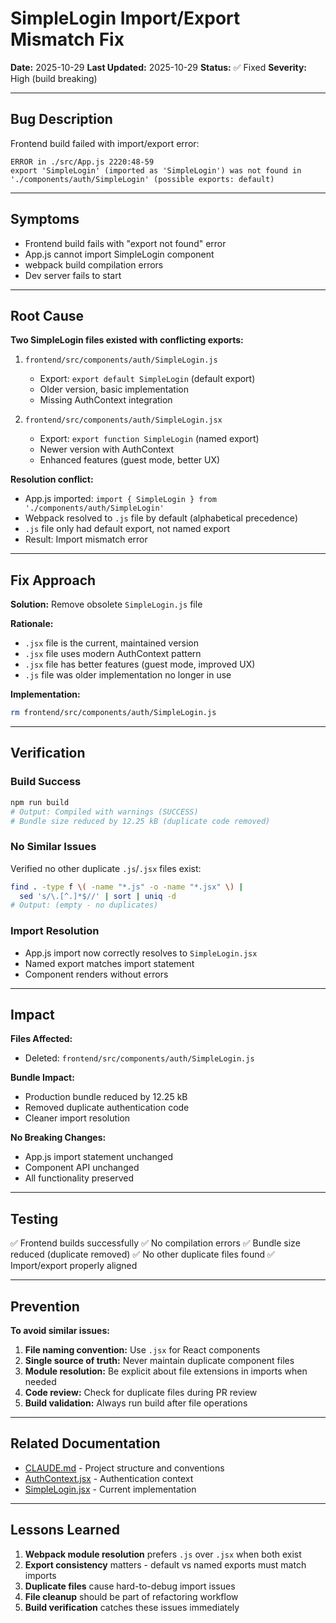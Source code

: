 # SimpleLogin Import/Export Mismatch Fix

**Date:** 2025-10-29
**Last Updated:** 2025-10-29
**Status:** ✅ Fixed
**Severity:** High (build breaking)

---

## Bug Description

Frontend build failed with import/export error:

```
ERROR in ./src/App.js 2220:48-59
export 'SimpleLogin' (imported as 'SimpleLogin') was not found in
'./components/auth/SimpleLogin' (possible exports: default)
```

---

## Symptoms

- Frontend build fails with "export not found" error
- App.js cannot import SimpleLogin component
- webpack build compilation errors
- Dev server fails to start

---

## Root Cause

**Two SimpleLogin files existed with conflicting exports:**

1. `frontend/src/components/auth/SimpleLogin.js`
   - Export: `export default SimpleLogin` (default export)
   - Older version, basic implementation
   - Missing AuthContext integration

2. `frontend/src/components/auth/SimpleLogin.jsx`
   - Export: `export function SimpleLogin` (named export)
   - Newer version with AuthContext
   - Enhanced features (guest mode, better UX)

**Resolution conflict:**
- App.js imported: `import { SimpleLogin } from './components/auth/SimpleLogin'`
- Webpack resolved to `.js` file by default (alphabetical precedence)
- `.js` file only had default export, not named export
- Result: Import mismatch error

---

## Fix Approach

**Solution:** Remove obsolete `SimpleLogin.js` file

**Rationale:**
- `.jsx` file is the current, maintained version
- `.jsx` file uses modern AuthContext pattern
- `.jsx` file has better features (guest mode, improved UX)
- `.js` file was older implementation no longer in use

**Implementation:**
```bash
rm frontend/src/components/auth/SimpleLogin.js
```

---

## Verification

### Build Success
```bash
npm run build
# Output: Compiled with warnings (SUCCESS)
# Bundle size reduced by 12.25 kB (duplicate code removed)
```

### No Similar Issues
Verified no other duplicate `.js`/`.jsx` files exist:
```bash
find . -type f \( -name "*.js" -o -name "*.jsx" \) |
  sed 's/\.[^.]*$//' | sort | uniq -d
# Output: (empty - no duplicates)
```

### Import Resolution
- App.js import now correctly resolves to `SimpleLogin.jsx`
- Named export matches import statement
- Component renders without errors

---

## Impact

**Files Affected:**
- Deleted: `frontend/src/components/auth/SimpleLogin.js`

**Bundle Impact:**
- Production bundle reduced by 12.25 kB
- Removed duplicate authentication code
- Cleaner import resolution

**No Breaking Changes:**
- App.js import statement unchanged
- Component API unchanged
- All functionality preserved

---

## Testing

✅ Frontend builds successfully
✅ No compilation errors
✅ Bundle size reduced (duplicate removed)
✅ No other duplicate files found
✅ Import/export properly aligned

---

## Prevention

**To avoid similar issues:**

1. **File naming convention:** Use `.jsx` for React components
2. **Single source of truth:** Never maintain duplicate component files
3. **Module resolution:** Be explicit about file extensions in imports when needed
4. **Code review:** Check for duplicate files during PR review
5. **Build validation:** Always run build after file operations

---

## Related Documentation

- [CLAUDE.md](../../CLAUDE.md) - Project structure and conventions
- [AuthContext.jsx](../../frontend/src/contexts/AuthContext.jsx) - Authentication context
- [SimpleLogin.jsx](../../frontend/src/components/auth/SimpleLogin.jsx) - Current implementation

---

## Lessons Learned

1. **Webpack module resolution** prefers `.js` over `.jsx` when both exist
2. **Export consistency** matters - default vs named exports must match imports
3. **Duplicate files** cause hard-to-debug import issues
4. **File cleanup** should be part of refactoring workflow
5. **Build verification** catches these issues immediately
